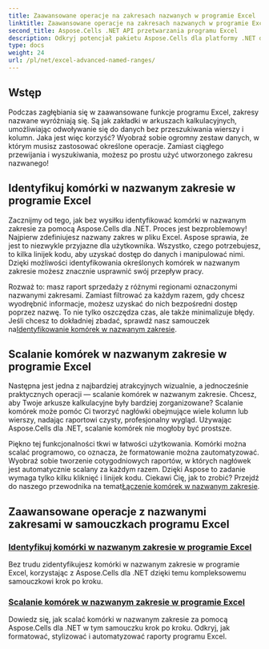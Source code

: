```yaml
---
title: Zaawansowane operacje na zakresach nazwanych w programie Excel
linktitle: Zaawansowane operacje na zakresach nazwanych w programie Excel
second_title: Aspose.Cells .NET API przetwarzania programu Excel
description: Odkryj potencjał pakietu Aspose.Cells dla platformy .NET dzięki samouczkom dotyczącym zaawansowanych operacji, takich jak nazwane zakresy, identyfikacja komórek i scalanie komórek w celu tworzenia dynamicznych raportów.
type: docs
weight: 24
url: /pl/net/excel-advanced-named-ranges/
---
```

## Wstęp

Podczas zagłębiania się w zaawansowane funkcje programu Excel, zakresy nazwane wyróżniają się. Są jak zakładki w arkuszach kalkulacyjnych, umożliwiając odwoływanie się do danych bez przeszukiwania wierszy i kolumn. Jaka jest więc korzyść? Wyobraź sobie ogromny zestaw danych, w którym musisz zastosować określone operacje. Zamiast ciągłego przewijania i wyszukiwania, możesz po prostu użyć utworzonego zakresu nazwanego! 

## Identyfikuj komórki w nazwanym zakresie w programie Excel

Zacznijmy od tego, jak bez wysiłku identyfikować komórki w nazwanym zakresie za pomocą Aspose.Cells dla .NET. Proces jest bezproblemowy! Najpierw zdefiniujesz nazwany zakres w pliku Excel. Aspose sprawia, że jest to niezwykle przyjazne dla użytkownika. Wszystko, czego potrzebujesz, to kilka linijek kodu, aby uzyskać dostęp do danych i manipulować nimi. Dzięki możliwości identyfikowania określonych komórek w nazwanym zakresie możesz znacznie usprawnić swój przepływ pracy. 

Rozważ to: masz raport sprzedaży z różnymi regionami oznaczonymi nazwanymi zakresami. Zamiast filtrować za każdym razem, gdy chcesz wyodrębnić informacje, możesz uzyskać do nich bezpośredni dostęp poprzez nazwę. To nie tylko oszczędza czas, ale także minimalizuje błędy. Jeśli chcesz to dokładniej zbadać, sprawdź nasz samouczek na[Identyfikowanie komórek w nazwanym zakresie](./identify-cells-in-named-range/). 

## Scalanie komórek w nazwanym zakresie w programie Excel

Następna jest jedna z najbardziej atrakcyjnych wizualnie, a jednocześnie praktycznych operacji — scalanie komórek w nazwanym zakresie. Chcesz, aby Twoje arkusze kalkulacyjne były bardziej zorganizowane? Scalanie komórek może pomóc Ci tworzyć nagłówki obejmujące wiele kolumn lub wierszy, nadając raportowi czysty, profesjonalny wygląd. Używając Aspose.Cells dla .NET, scalanie komórek nie mogłoby być prostsze. 

Piękno tej funkcjonalności tkwi w łatwości użytkowania. Komórki można scalać programowo, co oznacza, że formatowanie można zautomatyzować. Wyobraź sobie tworzenie cotygodniowych raportów, w których nagłówek jest automatycznie scalany za każdym razem. Dzięki Aspose to zadanie wymaga tylko kilku kliknięć i linijek kodu. Ciekawi Cię, jak to zrobić? Przejdź do naszego przewodnika na temat[Łączenie komórek w nazwanym zakresie](./merge-cells-in-named-range/).

## Zaawansowane operacje z nazwanymi zakresami w samouczkach programu Excel
### [Identyfikuj komórki w nazwanym zakresie w programie Excel](./identify-cells-in-named-range/)
Bez trudu zidentyfikujesz komórki w nazwanym zakresie w programie Excel, korzystając z Aspose.Cells dla .NET dzięki temu kompleksowemu samouczkowi krok po kroku.
### [Scalanie komórek w nazwanym zakresie w programie Excel](./merge-cells-in-named-range/)
Dowiedz się, jak scalać komórki w nazwanym zakresie za pomocą Aspose.Cells dla .NET w tym samouczku krok po kroku. Odkryj, jak formatować, stylizować i automatyzować raporty programu Excel.